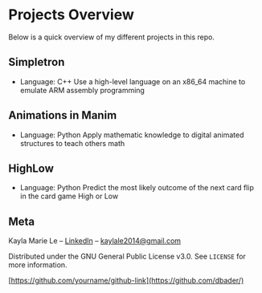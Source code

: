 # Projects Overview
Below is a quick overview of my different projects in this repo.

## Simpletron
* Language: C++
Use a high-level language on an x86_64 machine to emulate ARM assembly programming

## Animations in Manim
* Language: Python
Apply mathematic knowledge to digital animated structures to teach others math

## HighLow
* Language: Python
Predict the most likely outcome of the next card flip in the card game High or Low

## Meta

Kayla Marie Le – [LinkedIn](https://www.linkedin.com/in/kaylamle/) – kaylale2014@gmail.com

Distributed under the GNU General Public License v3.0. See ``LICENSE`` for more information.

[https://github.com/yourname/github-link](https://github.com/dbader/)
